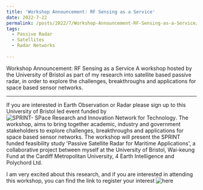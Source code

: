 ```yaml
---
title: 'Workshop Announcement: RF Sensing as a Service'
date: 2022-7-22
permalink: /posts/2022/7/Workshop-Announcement-RF-Sensing-as-a-Service/
tags:
  - Passive Radar
  - Satellites
  - Radar Networks
  
---
```


Workshop Announcement: RF Sensing as a Service
A workshop hosted by the University of Bristol as part of my research into satellite based passive radar, in order to explore the challenges, breakthroughs and applications for space based sensor networks.

---


If you are interested in Earth Observation or Radar please sign up to this University of Bristol led event funded by ![SPRINT- SPace Research and Innovation Network for Technology]( https://www.sprint.ac.uk/). The workshop, aims to bring together academic, industry and government stakeholders to explore challenges, breakthroughs and applications for space based sensor networks. The workshop will present the SPRINT funded feasibility study 'Passive Satellite Radar for Maritime Applications', a collaborative project between myself at the University of Bristol, Wai-keung Fund at the Cardiff Metropolitan University, 4 Earth Intelligence and Polychord Ltd.

I am very excited about this research, and if you are interested in attending this workshop, you can find the link to register your interest ![here]( https://www.eventbrite.co.uk/e/rf-sensing-as-a-service-space-based-sensor-networks-for-passive-radar-tickets-383496417107)

<script src="https://utteranc.es/client.js"
        repo="LyceanEM/LyceanEM.github.io"
        issue-term="RF-Sensing-as-a-Service"
        theme="github-light"
        crossorigin="anonymous"
        async>
</script>
